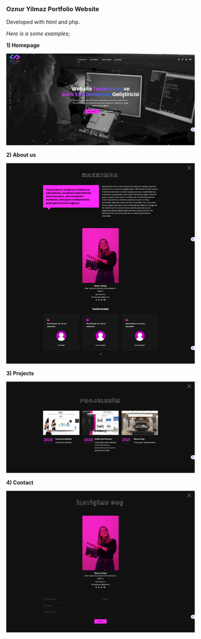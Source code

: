 <h3>Oznur Yilmaz Portfolio Website </h3>

Developed with html and php. 

<i>Here is a some examples; </i>

<b>1) Homepage</b>

![HomePage](https://github.com/oznuryilmazz/old-oznuryilmaz-website/blob/main/screenshots/homepage.png)

<b>2) About us</b>

![About Us Page](https://github.com/oznuryilmazz/old-oznuryilmaz-website/blob/main/screenshots/about-me.png)

<b>3) Projects</b>

![Projects Page](https://github.com/oznuryilmazz/old-oznuryilmaz-website/blob/main/screenshots/projects.png)

<b>4) Contact</b>

![Contact Page](https://github.com/oznuryilmazz/old-oznuryilmaz-website/blob/main/screenshots/contact.png)

